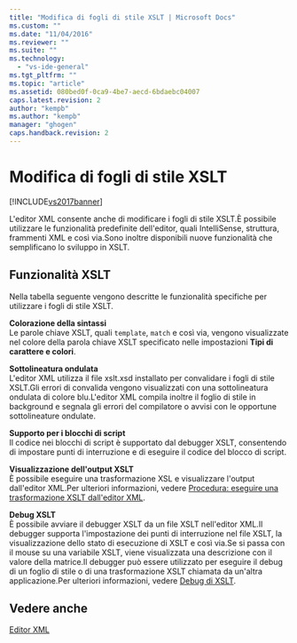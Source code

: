 ```yaml
---
title: "Modifica di fogli di stile XSLT | Microsoft Docs"
ms.custom: ""
ms.date: "11/04/2016"
ms.reviewer: ""
ms.suite: ""
ms.technology: 
  - "vs-ide-general"
ms.tgt_pltfrm: ""
ms.topic: "article"
ms.assetid: 080bed0f-0ca9-4be7-aecd-6bdaebc04007
caps.latest.revision: 2
author: "kempb"
ms.author: "kempb"
manager: "ghogen"
caps.handback.revision: 2
---
```

# Modifica di fogli di stile XSLT
[!INCLUDE[vs2017banner](../code-quality/includes/vs2017banner.md)]

L'editor XML consente anche di modificare i fogli di stile XSLT.È possibile utilizzare le funzionalità predefinite dell'editor, quali IntelliSense, struttura, frammenti XML e così via.Sono inoltre disponibili nuove funzionalità che semplificano lo sviluppo in XSLT.  
  
## Funzionalità XSLT  
 Nella tabella seguente vengono descritte le funzionalità specifiche per utilizzare i fogli di stile XSLT.  
  
 **Colorazione della sintassi**  
 Le parole chiave XSLT, quali `template`, `match` e così via, vengono visualizzate nel colore della parola chiave XSLT specificato nelle impostazioni **Tipi di carattere e colori**.  
  
 **Sottolineatura ondulata**  
 L'editor XML utilizza il file xslt.xsd installato per convalidare i fogli di stile XSLT.Gli errori di convalida vengono visualizzati con una sottolineatura ondulata di colore blu.L'editor XML compila inoltre il foglio di stile in background e segnala gli errori del compilatore o avvisi con le opportune sottolineature ondulate.  
  
 **Supporto per i blocchi di script**  
 Il codice nei blocchi di script è supportato dal debugger XSLT, consentendo di impostare punti di interruzione e di eseguire il codice del blocco di script.  
  
 **Visualizzazione dell'output XSLT**  
 È possibile eseguire una trasformazione XSL e visualizzare l'output dall'editor XML.Per ulteriori informazioni, vedere [Procedura: eseguire una trasformazione XSLT dall'editor XML](../xml-tools/how-to-execute-an-xslt-transformation-from-the-xml-editor.md).  
  
 **Debug XSLT**  
 È possibile avviare il debugger XSLT da un file XSLT nell'editor XML.Il debugger supporta l'impostazione dei punti di interruzione nel file XSLT, la visualizzazione dello stato di esecuzione di XSLT e così via.Se si passa con il mouse su una variabile XSLT, viene visualizzata una descrizione con il valore della matrice.Il debugger può essere utilizzato per eseguire il debug di un foglio di stile o di una trasformazione XSLT chiamata da un'altra applicazione.Per ulteriori informazioni, vedere [Debug di XSLT](../xml-tools/debugging-xslt.md).  
  
## Vedere anche  
 [Editor XML](../xml-tools/xml-editor.md)